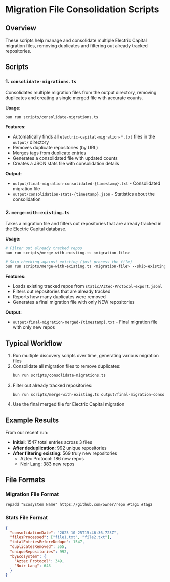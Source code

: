 # Migration File Consolidation Scripts

## Overview

These scripts help manage and consolidate multiple Electric Capital migration files, removing duplicates and filtering out already tracked repositories.

## Scripts

### 1. `consolidate-migrations.ts`

Consolidates multiple migration files from the output directory, removing duplicates and creating a single merged file with accurate counts.

**Usage:**
```bash
bun run scripts/consolidate-migrations.ts
```

**Features:**
- Automatically finds all `electric-capital-migration-*.txt` files in the `output/` directory
- Removes duplicate repositories (by URL)
- Merges tags from duplicate entries
- Generates a consolidated file with updated counts
- Creates a JSON stats file with consolidation details

**Output:**
- `output/final-migration-consolidated-{timestamp}.txt` - Consolidated migration file
- `output/consolidation-stats-{timestamp}.json` - Statistics about the consolidation

### 2. `merge-with-existing.ts`

Takes a migration file and filters out repositories that are already tracked in the Electric Capital database.

**Usage:**
```bash
# Filter out already tracked repos
bun run scripts/merge-with-existing.ts <migration-file>

# Skip checking against existing (just process the file)
bun run scripts/merge-with-existing.ts <migration-file> --skip-existing
```

**Features:**
- Loads existing tracked repos from `static/Aztec-Protocol-export.jsonl`
- Filters out repositories that are already tracked
- Reports how many duplicates were removed
- Generates a final migration file with only NEW repositories

**Output:**
- `output/final-migration-merged-{timestamp}.txt` - Final migration file with only new repos

## Typical Workflow

1. Run multiple discovery scripts over time, generating various migration files
2. Consolidate all migration files to remove duplicates:
   ```bash
   bun run scripts/consolidate-migrations.ts
   ```
3. Filter out already tracked repositories:
   ```bash
   bun run scripts/merge-with-existing.ts output/final-migration-consolidated-*.txt
   ```
4. Use the final merged file for Electric Capital migration

## Example Results

From our recent run:
- **Initial**: 1547 total entries across 3 files
- **After deduplication**: 992 unique repositories
- **After filtering existing**: 569 truly new repositories
  - Aztec Protocol: 186 new repos
  - Noir Lang: 383 new repos

## File Formats

### Migration File Format
```
repadd "Ecosystem Name" https://github.com/owner/repo #tag1 #tag2
```

### Stats File Format
```json
{
  "consolidationDate": "2025-10-25T15:46:36.723Z",
  "filesProcessed": ["file1.txt", "file2.txt"],
  "totalEntriesBeforeDedupe": 1547,
  "duplicatesRemoved": 555,
  "uniqueRepositories": 992,
  "byEcosystem": {
    "Aztec Protocol": 349,
    "Noir Lang": 643
  }
}
```
